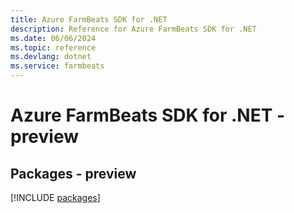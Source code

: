 ```yaml
---
title: Azure FarmBeats SDK for .NET
description: Reference for Azure FarmBeats SDK for .NET
ms.date: 06/06/2024
ms.topic: reference
ms.devlang: dotnet
ms.service: farmbeats
---
```

# Azure FarmBeats SDK for .NET - preview
## Packages - preview
[!INCLUDE [packages](farmbeats-index.md)]